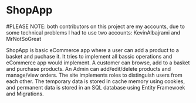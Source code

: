 # ShopApp
#PLEASE NOTE: both contributors on this project are my accounts, due to some technical problems I had to use two accounts: KevinAlbajrami and MrNotSoGreat

ShopApp is basic eCommerce app where a user can add a product to a basket and puchase it. 
It tries to implement all bassic operations and eCommerce app would implement.
A customer can browse, add to a basket and purchase products. An Admin can add/edit/delete products and manage/view orders.
The site implements roles to distinguish users from each other. The temporary data is stored in cache memory using cookies, and permanent
data is stored in an SQL database using Entity Framewoek and Migrations. 
